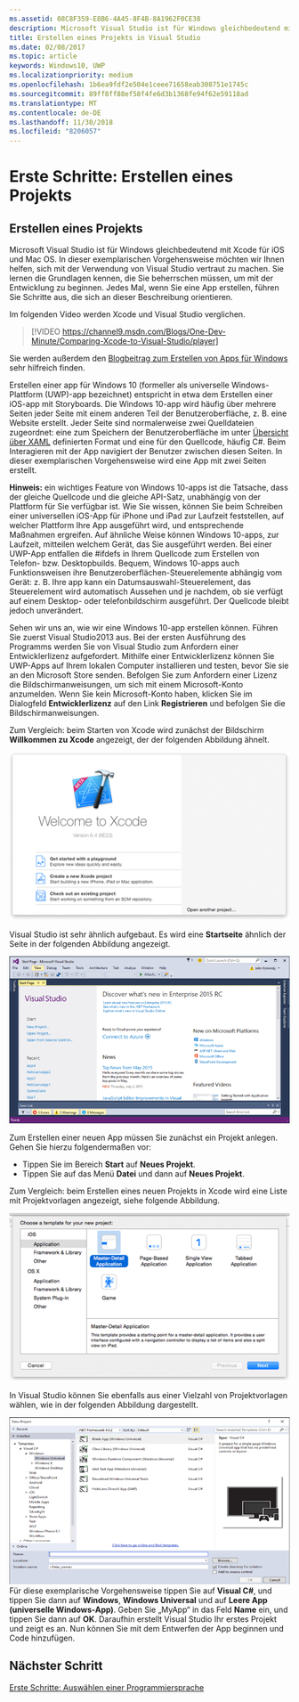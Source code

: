 ```yaml
---
ms.assetid: 08C8F359-E8B6-4A45-8F4B-8A1962F0CE38
description: Microsoft Visual Studio ist für Windows gleichbedeutend mit Xcode für iOS und Mac OS. In dieser exemplarischen Vorgehensweise möchten wir Ihnen helfen, sich mit der Verwendung von Visual Studio vertraut zu machen.
title: Erstellen eines Projekts in Visual Studio
ms.date: 02/08/2017
ms.topic: article
keywords: Windows10, UWP
ms.localizationpriority: medium
ms.openlocfilehash: 1b6ea9fdf2e504e1ceee71658eab308751e1745c
ms.sourcegitcommit: 89ff8ff88ef58f4fe6d3b1368fe94f62e59118ad
ms.translationtype: MT
ms.contentlocale: de-DE
ms.lasthandoff: 11/30/2018
ms.locfileid: "8206057"
---
```

# <a name="getting-started-creating-a-project"></a>Erste Schritte: Erstellen eines Projekts

## <a name="creating-a-project"></a>Erstellen eines Projekts

Microsoft Visual Studio ist für Windows gleichbedeutend mit Xcode für iOS und Mac OS. In dieser exemplarischen Vorgehensweise möchten wir Ihnen helfen, sich mit der Verwendung von Visual Studio vertraut zu machen. Sie lernen die Grundlagen kennen, die Sie beherrschen müssen, um mit der Entwicklung zu beginnen. Jedes Mal, wenn Sie eine App erstellen, führen Sie Schritte aus, die sich an dieser Beschreibung orientieren.

Im folgenden Video werden Xcode und Visual Studio verglichen.

> [!VIDEO https://channel9.msdn.com/Blogs/One-Dev-Minute/Comparing-Xcode-to-Visual-Studio/player]

Sie werden außerdem den [Blogbeitrag zum Erstellen von Apps für Windows](https://blogs.windows.com/buildingapps/2016/01/27/visual-studio-walkthrough-for-ios-developers/) sehr hilfreich finden.

Erstellen einer app für Windows 10 (formeller als universelle Windows-Plattform (UWP)-app bezeichnet) entspricht in etwa dem Erstellen einer iOS-app mit Storyboards. Die Windows 10-app wird häufig über mehrere Seiten jeder Seite mit einem anderen Teil der Benutzeroberfläche, z. B. eine Website erstellt. Jeder Seite sind normalerweise zwei Quelldateien zugeordnet: eine zum Speichern der Benutzeroberfläche im unter [Übersicht über XAML](https://msdn.microsoft.com/library/windows/apps/mt185595) definierten Format und eine für den Quellcode, häufig C#. Beim Interagieren mit der App navigiert der Benutzer zwischen diesen Seiten. In dieser exemplarischen Vorgehensweise wird eine App mit zwei Seiten erstellt.

**Hinweis:** ein wichtiges Feature von Windows 10-apps ist die Tatsache, dass der gleiche Quellcode und die gleiche API-Satz, unabhängig von der Plattform für Sie verfügbar ist. Wie Sie wissen, können Sie beim Schreiben einer universellen iOS-App für iPhone und iPad zur Laufzeit feststellen, auf welcher Plattform Ihre App ausgeführt wird, und entsprechende Maßnahmen ergreifen. Auf ähnliche Weise können Windows 10-apps, zur Laufzeit, mitteilen welchem Gerät, das Sie ausgeführt werden. Bei einer UWP-App entfallen die \#ifdefs in Ihrem Quellcode zum Erstellen von Telefon- bzw. Desktopbuilds. Bequem, Windows 10-apps auch Funktionsweisen ihre Benutzeroberflächen-Steuerelemente abhängig vom Gerät: z. B. Ihre app kann ein Datumsauswahl-Steuerelement, das Steuerelement wird automatisch Aussehen und je nachdem, ob sie verfügt auf einem Desktop- oder telefonbildschirm ausgeführt. Der Quellcode bleibt jedoch unverändert.

Sehen wir uns an, wie wir eine Windows 10-app erstellen können. Führen Sie zuerst Visual Studio2013 aus. Bei der ersten Ausführung des Programms werden Sie von Visual Studio zum Anfordern einer Entwicklerlizenz aufgefordert. Mithilfe einer Entwicklerlizenz können Sie UWP-Apps auf Ihrem lokalen Computer installieren und testen, bevor Sie sie an den Microsoft Store senden. Befolgen Sie zum Anfordern einer Lizenz die Bildschirmanweisungen, um sich mit einem Microsoft-Konto anzumelden. Wenn Sie kein Microsoft-Konto haben, klicken Sie im Dialogfeld **Entwicklerlizenz** auf den Link **Registrieren** und befolgen Sie die Bildschirmanweisungen.

Zum Vergleich: beim Starten von Xcode wird zunächst der Bildschirm **Willkommen zu Xcode** angezeigt, der der folgenden Abbildung ähnelt.

![Xcode-Willkommensbildschirm](images/ios-to-uwp/ios-to-uwp-xcode-welcome.png)

Visual Studio ist sehr ähnlich aufgebaut. Es wird eine **Startseite** ähnlich der Seite in der folgenden Abbildung angezeigt.

![Visual Studio-Startbildschirm](images/ios-to-uwp/ios-to-uwp-vs-welcome.png)

Zum Erstellen einer neuen App müssen Sie zunächst ein Projekt anlegen. Gehen Sie hierzu folgendermaßen vor:

-   Tippen Sie im Bereich **Start** auf **Neues Projekt**.
-   Tippen Sie auf das Menü **Datei** und dann auf **Neues Projekt**.

Zum Vergleich: beim Erstellen eines neuen Projekts in Xcode wird eine Liste mit Projektvorlagen angezeigt, siehe folgende Abbildung.

![Xcode-Dialogfeld für neues Projekt](images/ios-to-uwp/ios-to-uwp-xcode-choose-template.png)

In Visual Studio können Sie ebenfalls aus einer Vielzahl von Projektvorlagen wählen, wie in der folgenden Abbildung dargestellt.

![Visual Studio-Dialogfeld für neues Projekt](images/ios-to-uwp/ios-to-uwp-vs-choose-template.png) Für diese exemplarische Vorgehensweise tippen Sie auf **Visual C#**, und tippen Sie dann auf **Windows**, **Windows Universal** und auf **Leere App (universelle Windows-App)**. Geben Sie „MyApp“ in das Feld **Name** ein, und tippen Sie dann auf **OK**. Daraufhin erstellt Visual Studio Ihr erstes Projekt und zeigt es an. Nun können Sie mit dem Entwerfen der App beginnen und Code hinzufügen.

## <a name="next-step"></a>Nächster Schritt

[Erste Schritte: Auswählen einer Programmiersprache](getting-started-choosing-a-programming-language.md)
